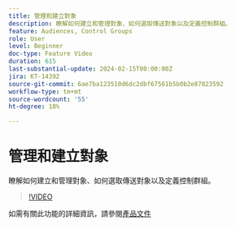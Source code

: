 ```yaml
---
title: 管理和建立對象
description: 瞭解如何建立和管理對象、如何選取傳送對象以及定義控制群組。
feature: Audiences, Control Groups
role: User
level: Beginner
doc-type: Feature Video
duration: 615
last-substantial-update: 2024-02-15T00:00:00Z
jira: KT-14392
source-git-commit: 6ae7ba123510d6dc2dbf67561b5b0b2e87823592
workflow-type: tm+mt
source-wordcount: '55'
ht-degree: 18%

---
```



# 管理和建立對象

瞭解如何建立和管理對象、如何選取傳送對象以及定義控制群組。

>[!VIDEO](https://video.tv.adobe.com/v/3425861/?learn=on)

如需有關此功能的詳細資訊，請參閱[產品文件](https://experienceleague.adobe.com/docs/campaign-web/v8/audiences/audiences/create-audience.html?lang=en)
